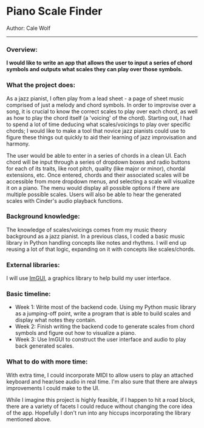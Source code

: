 # Piano Scale Finder

Author: Cale Wolf

---

### Overview:

**I would like to write an app that allows the user to input a series of chord symbols
and outputs what scales they can play over those symbols.**

### What the project does:

As a jazz pianist, I often play from a lead sheet - a page of sheet music comprised of just
a melody and chord symbols. In order to improvise over a song, it is
crucial to know the correct scales to play over each chord, as well as how to play the chord
itself (a 'voicing' of the chord). Starting out, I had to spend a lot of time deducing what 
scales/voicings to play over specific chords; I would like to make a tool that novice jazz pianists could use
to figure these things out quickly to aid their learning of jazz improvisation and harmony.

The user would be able to enter in a series of chords in a clean UI.
Each chord will be input through a series of dropdown boxes and radio buttons for each of its traits, like
root pitch, quality (like major or minor), chordal extensions, etc. Once entered, chords and their associated scales
will be accessible from more dropdown menus, and selecting a scale will visualize it on a piano.
The menu would display all possible options if there are multiple possible scales.
Users will also be able to hear the generated scales with Cinder's audio playback functions.

### Background knowledge:

The knowledge of scales/voicings comes from my music theory background as a jazz pianist.
In a previous class, I coded a basic music library in Python handling concepts like notes and rhythms. I will end up reusing a lot of that logic, expanding on
it with concepts like scales/chords.

### External libraries:

I will use [ImGUI](https://github.com/simongeilfus/Cinder-ImGui), a graphics library to help build my user interface.

### Basic timeline:

* Week 1: Write most of the backend code. Using my Python music library as a jumping-off point,
write a program that is able to build scales and display what notes they contain.
* Week 2: Finish writing the backend code to generate scales from chord symbols and figure out how to visualize a piano.
* Week 3: Use ImGUI to construct the user interface and audio to play back generated scales.

### What to do with more time:

With extra time, I
could incorporate MIDI to allow users to play an attached keyboard and hear/see audio in real time.
I'm also sure that there are always improvements I could make to the UI.

While I imagine this project is highly feasible, if I happen to hit a road block, there are a variety of facets I could
reduce without changing the core idea of the app. Hopefully I don't run into any hiccups incorporating the library mentioned above.

